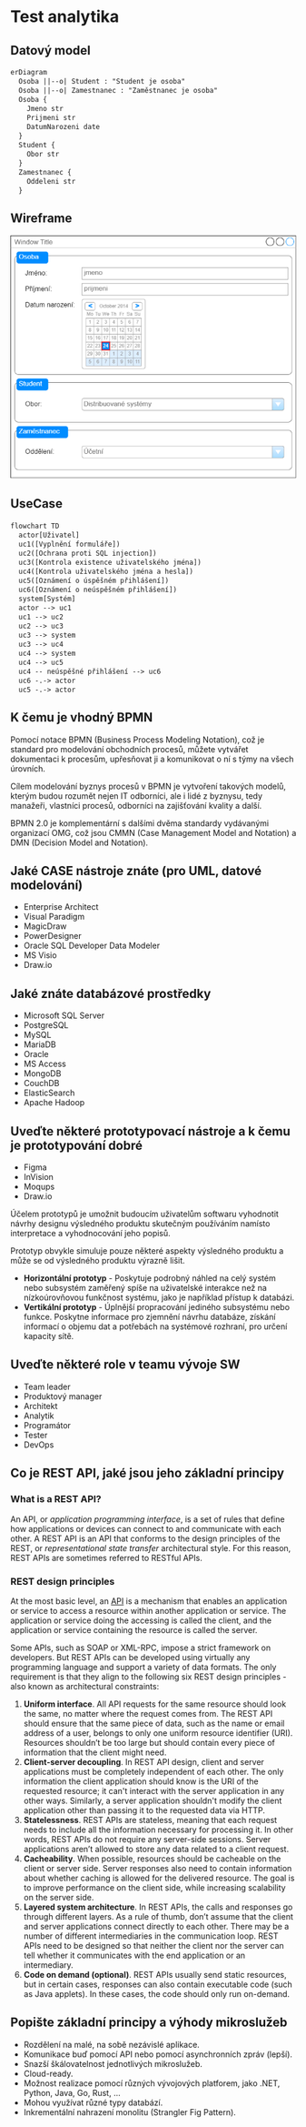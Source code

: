 # Test analytika
## Datový model
```mermaid
erDiagram
  Osoba ||--o| Student : "Student je osoba"
  Osoba ||--o| Zamestnanec : "Zaměstnanec je osoba"
  Osoba {
    Jmeno str
    Prijmeni str
    DatumNarozeni date
  }
  Student {
    Obor str
  }
  Zamestnanec {
    Oddeleni str
  }

```
## Wireframe
![TestAnalytikaWireframe](TestAnalytikaWireframe.png)
## UseCase
```mermaid
flowchart TD
  actor[Uživatel]
  uc1([Vyplnění formuláře])
  uc2([Ochrana proti SQL injection])
  uc3([Kontrola existence uživatelského jména])
  uc4([Kontrola uživatelského jména a hesla])
  uc5([Oznámení o úspěšném přihlášení])
  uc6([Oznámení o neúspěšném přihlášení])
  system[Systém]
  actor --> uc1
  uc1 --> uc2
  uc2 --> uc3
  uc3 --> system
  uc3 --> uc4
  uc4 --> system
  uc4 --> uc5
  uc4 -- neúspěšné přihlášení --> uc6
  uc6 -.-> actor
  uc5 -.-> actor
```
## K čemu je vhodný BPMN
Pomocí notace BPMN (Business Process Modeling Notation), což je standard pro modelování obchodních procesů, můžete vytvářet dokumentaci k procesům, upřesňovat ji a komunikovat o ní s týmy na všech úrovních.

Cílem modelování byznys procesů v BPMN je vytvoření takových modelů, kterým budou rozumět nejen IT odborníci, ale i lidé z byznysu, tedy manažeři, vlastníci procesů, odborníci na zajišťování kvality a další.

BPMN 2.0 je komplementární s dalšími dvěma standardy vydávanými organizací OMG, což jsou CMMN (Case Management Model and Notation) a DMN (Decision Model and Notation).
## Jaké CASE nástroje znáte (pro UML, datové modelování)
- Enterprise Architect
- Visual Paradigm
- MagicDraw
- PowerDesigner
- Oracle SQL Developer Data Modeler
- MS Visio
- Draw.io

## Jaké znáte databázové prostředky
- Microsoft SQL Server
- PostgreSQL
- MySQL
- MariaDB
- Oracle
- MS Access
- MongoDB
- CouchDB
- ElasticSearch
- Apache Hadoop

## Uveďte některé prototypovací nástroje a k čemu je prototypování dobré
- Figma
- InVision
- Moqups
- Draw.io

Účelem prototypů je umožnit budoucím uživatelům softwaru vyhodnotit návrhy designu výsledného produktu skutečným používáním namísto interpretace a vyhodnocování jeho popisů.

Prototyp obvykle simuluje pouze některé aspekty výsledného produktu a může se od výsledného produktu výrazně lišit.

- **Horizontální prototyp** - Poskytuje podrobný náhled na celý systém nebo subsystém zaměřený spíše na uživatelské interakce než na nízkoúrovňovou funkčnost systému, jako je například přístup k databázi.
- **Vertikální prototyp** - Úplnější propracování jediného subsystému nebo funkce. Poskytne informace pro zjemnění návrhu databáze, získání informací o objemu dat a potřebách na systémové rozhraní, pro určení kapacity sítě.

## Uveďte některé role v teamu vývoje SW
- Team leader
- Produktový manager
- Architekt
- Analytik
- Programátor
- Tester
- DevOps

## Co je REST API, jaké jsou jeho základní principy
### What is a REST API?

An API, or *application programming interface*, is a set of rules that define how applications or devices can connect to and communicate with each other. A REST API is an API that conforms to the design principles of the REST, or *representational state transfer* architectural style. For this reason, REST APIs are sometimes referred to RESTful APIs.

### REST design principles

At the most basic level, an [API](https://www.ibm.com/topics/api) is a mechanism that enables an application or service to access a resource within another application or service. The application or service doing the accessing is called the client, and the application or service containing the resource is called the server.

Some APIs, such as SOAP or XML-RPC, impose a strict framework on developers. But REST APIs can be developed using virtually any programming language and support a variety of data formats. The only requirement is that they align to the following six REST design principles - also known as architectural constraints:

1. **Uniform interface**. All API requests for the same resource should look the same, no matter where the request comes from. The REST API should ensure that the same piece of data, such as the name or email address of a user, belongs to only one uniform resource identifier (URI). Resources shouldn’t be too large but should contain every piece of information that the client might need.
2. **Client-server decoupling**. In REST API design, client and server applications must be completely independent of each other. The only information the client application should know is the URI of the requested resource; it can't interact with the server application in any other ways. Similarly, a server application shouldn't modify the client application other than passing it to the requested data via HTTP.
3. **Statelessness**. REST APIs are stateless, meaning that each request needs to include all the information necessary for processing it. In other words, REST APIs do not require any server-side sessions. Server applications aren’t allowed to store any data related to a client request.
4. **Cacheability**. When possible, resources should be cacheable on the client or server side. Server responses also need to contain information about whether caching is allowed for the delivered resource. The goal is to improve performance on the client side, while increasing scalability on the server side.
5. **Layered system architecture**. In REST APIs, the calls and responses go through different layers. As a rule of thumb, don’t assume that the client and server applications connect directly to each other. There may be a number of different intermediaries in the communication loop. REST APIs need to be designed so that neither the client nor the server can tell whether it communicates with the end application or an intermediary.
6. **Code on demand (optional)**. REST APIs usually send static resources, but in certain cases, responses can also contain executable code (such as Java applets). In these cases, the code should only run on-demand.

## Popište základní principy a výhody mikroslužeb
- Rozdělení na malé, na sobě nezávislé aplikace.
- Komunikace buď pomocí API nebo pomocí asynchronních zpráv (lepší).
- Snazší škálovatelnost jednotlivých mikroslužeb.
- Cloud-ready.
- Možnost realizace pomocí různých vývojových platforem, jako .NET, Python, Java, Go, Rust, ...
- Mohou využívat různé typy databází.
- Inkrementální nahrazení monolitu (Strangler Fig Pattern).